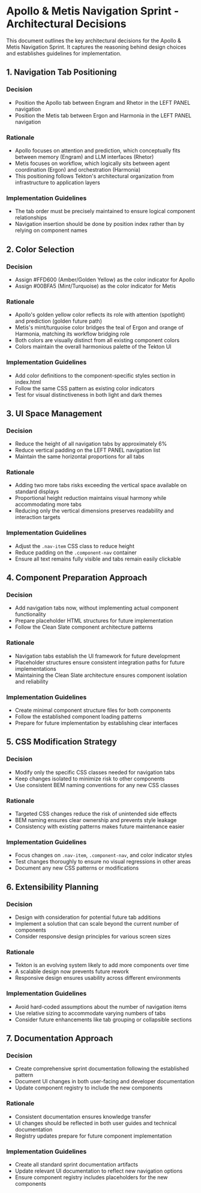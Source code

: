 # Apollo & Metis Navigation Sprint - Architectural Decisions

This document outlines the key architectural decisions for the Apollo & Metis Navigation Sprint. It captures the reasoning behind design choices and establishes guidelines for implementation.

## 1. Navigation Tab Positioning

### Decision
- Position the Apollo tab between Engram and Rhetor in the LEFT PANEL navigation
- Position the Metis tab between Ergon and Harmonia in the LEFT PANEL navigation

### Rationale
- Apollo focuses on attention and prediction, which conceptually fits between memory (Engram) and LLM interfaces (Rhetor)
- Metis focuses on workflow, which logically sits between agent coordination (Ergon) and orchestration (Harmonia)
- This positioning follows Tekton's architectural organization from infrastructure to application layers

### Implementation Guidelines
- The tab order must be precisely maintained to ensure logical component relationships
- Navigation insertion should be done by position index rather than by relying on component names

## 2. Color Selection

### Decision
- Assign #FFD600 (Amber/Golden Yellow) as the color indicator for Apollo
- Assign #00BFA5 (Mint/Turquoise) as the color indicator for Metis

### Rationale
- Apollo's golden yellow color reflects its role with attention (spotlight) and prediction (golden future path)
- Metis's mint/turquoise color bridges the teal of Ergon and orange of Harmonia, matching its workflow bridging role
- Both colors are visually distinct from all existing component colors
- Colors maintain the overall harmonious palette of the Tekton UI

### Implementation Guidelines
- Add color definitions to the component-specific styles section in index.html
- Follow the same CSS pattern as existing color indicators
- Test for visual distinctiveness in both light and dark themes

## 3. UI Space Management

### Decision
- Reduce the height of all navigation tabs by approximately 6%
- Reduce vertical padding on the LEFT PANEL navigation list
- Maintain the same horizontal proportions for all tabs

### Rationale
- Adding two more tabs risks exceeding the vertical space available on standard displays
- Proportional height reduction maintains visual harmony while accommodating more tabs
- Reducing only the vertical dimensions preserves readability and interaction targets

### Implementation Guidelines
- Adjust the `.nav-item` CSS class to reduce height
- Reduce padding on the `.component-nav` container
- Ensure all text remains fully visible and tabs remain easily clickable

## 4. Component Preparation Approach

### Decision
- Add navigation tabs now, without implementing actual component functionality
- Prepare placeholder HTML structures for future implementation
- Follow the Clean Slate component architecture patterns

### Rationale
- Navigation tabs establish the UI framework for future development
- Placeholder structures ensure consistent integration paths for future implementations
- Maintaining the Clean Slate architecture ensures component isolation and reliability

### Implementation Guidelines
- Create minimal component structure files for both components
- Follow the established component loading patterns
- Prepare for future implementation by establishing clear interfaces

## 5. CSS Modification Strategy

### Decision
- Modify only the specific CSS classes needed for navigation tabs
- Keep changes isolated to minimize risk to other components
- Use consistent BEM naming conventions for any new CSS classes

### Rationale
- Targeted CSS changes reduce the risk of unintended side effects
- BEM naming ensures clear ownership and prevents style leakage
- Consistency with existing patterns makes future maintenance easier

### Implementation Guidelines
- Focus changes on `.nav-item`, `.component-nav`, and color indicator styles
- Test changes thoroughly to ensure no visual regressions in other areas
- Document any new CSS patterns or modifications

## 6. Extensibility Planning

### Decision
- Design with consideration for potential future tab additions
- Implement a solution that can scale beyond the current number of components
- Consider responsive design principles for various screen sizes

### Rationale
- Tekton is an evolving system likely to add more components over time
- A scalable design now prevents future rework
- Responsive design ensures usability across different environments

### Implementation Guidelines
- Avoid hard-coded assumptions about the number of navigation items
- Use relative sizing to accommodate varying numbers of tabs
- Consider future enhancements like tab grouping or collapsible sections

## 7. Documentation Approach

### Decision
- Create comprehensive sprint documentation following the established pattern
- Document UI changes in both user-facing and developer documentation
- Update component registry to include the new components

### Rationale
- Consistent documentation ensures knowledge transfer
- UI changes should be reflected in both user guides and technical documentation
- Registry updates prepare for future component implementation

### Implementation Guidelines
- Create all standard sprint documentation artifacts
- Update relevant UI documentation to reflect new navigation options
- Ensure component registry includes placeholders for the new components